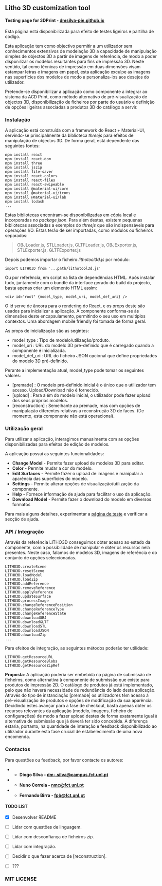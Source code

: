 ## Litho 3D customization tool
#### Testing page for 3DPrint - [dmsilva-pie.github.io](https://dmsilva-pie.github.io/build/)

Esta página está disponibilizada para efeito de testes ligeiros e partilha de código.

Esta aplicação tem como objectivo permitir a um utilizador sem conhecimentos extensivos de modelação 3D a capacidade de manipulação simples de objectos 3D a partir de imagens de referência, de modo a poder disponilizar os modelos resultantes para fins de impressão 3D. Neste sentido, tal como técnicas de impressão em duas dimensões visam estampar letras e imagens em papel, esta aplicação exculpe as imagens nas superficies dos modelos de modo a personaliza-los aos desejos do utilizador.

Pretende-se disponibilizar a aplicação como componente a integrar ao sistema da ACD Print, como método alternativo de pré-visualização de objectos 3D, disponibilização de ficheiros por parte do usuário e definição de opções ligeiras associadas a produtos 3D do catálogo a servir.


### Instalação

A aplicação está construída com a framework do React + Material-UI, servindo-se principalmente da biblioteca *threejs* para efeitos de manipulação de objectos 3D. De forma geral, está dependente das seguintes fontes:

```
npm install react
npm install react-dom
npm install three
npm install jszip
npm install file-saver
npm install react-colors
npm install react-files
npm install react-swipeable
npm install @material-ui/core
npm install @material-ui/icons
npm install @material-ui/lab
npm install lodash
...
```

Estas bibliotecas encontram-se disponibilizadas em cópia local e incorporadas no *package.json*. 
Para além destas, existem pequenas bibliotecas associadas a exemplos do *threejs* que são indispensáveis para operações I/O. Estas terão de ser importadas, como módulos ou ficheiros separados:

> OBJLoader.js, STLLoader.js, GLTFLoader.js, OBJExporter.js, STLExporter.js, GLTFExporter.js

Depois podemos importar o ficheiro *lithotool3d.js* por módulo:

```
import LITHO3D from '...path/lithotool3d.js'
```

Ou por referência, em script na lista de dependências HTML. Após instalar tudo, juntamente com o bundle da interface gerado do build do projecto, basta apenas criar um elemento HTML assim:

```
<div id="root" {model_type, model_uri, model_def_uri} />
```

O id serve de âncora para o rendering do React, e os props deste são usados para inicializar a aplicação. A componente conforma-se às dimensões deste encapsulamento, permitindo o seu uso em multiplos contextos. Uma abordagem mobile friendly foi tomada de forma geral.

As props de inicialização são as segintes:

* model_type : Tipo de modelo/utilização/produto.
* model_uri : URL do modelo 3D pré-definido que é carregado quando a componente é inicializada.
* model_def_uri : URL do ficheiro JSON opcional que define propriedades do modelo 3D pré-definido.

Perante a implementação atual, model_type pode tomar os seguintes valores:

* [premade] : O modelo pré-definido inicial é o único que o utilizador tem acesso. Upload/Download não é fornecido.
* [upload] : Para além do modelo inicial, o utilizador pode fazer upload dos seus próprios modelos.
* [reconstruction] : Semelhante ao premade, mas com opções de manipulação diferentes relativas a reconstrução 3D de faces. (De momento, esta componente não está operacional).



### Utilização geral

Para utilizar a aplicação, interagimos manualmente com as opções disponibilizadas para efeitos de edição de modelos.

A aplicação possui as seguintes funcionalidades:

* **Change Model** - Permite fazer upload de modelos 3D para editar.
* **Color** - Permite mudar a cor do modelo.
* **Edit Surfaces** - Permite fazer o upload de imagens e manipular a aparência das superfícies do modelo.
* **Settings** - Permite alterar opções de visualização/utilização da componente.
* **Help** - Fornece informação de ajuda para facilitar o uso da aplicação.
* **Download Model** - Permite fazer o download do modelo em diversos formatos.

Para mais alguns detalhes, experimentar a [página de teste](https://dmsilva-pie.github.io/build/) e verificar a secção de ajuda.


### API / Integração

Através da referência LITHO3D conseguimos obter acesso ao estado da componente, com a possibilidade de manipular e obter os recursos nela presentes. Neste caso, falamos de modelos 3D, imagens de referência e do conjunto de opções seleccionadas.

```
LITHO3D.createScene
LITHO3D.resetScene
LITHO3D.loadModel
LITHO3D.loadZip
LITHO3D.addReference
LITHO3D.removeReference
LITHO3D.applyReference
LITHO3D.updateSurface
LITHO3D.processImage
LITHO3D.changeReferencePosition
LITHO3D.changeReferenceType
LITHO3D.changeReferenceState
LITHO3D.downloadOBJ
LITHO3D.downloadGLTF
LITHO3D.downloadSTL
LITHO3D.downloadJSON
LITHO3D.downloadZip
...
```

Para efeitos de integração, as seguintes métodos poderão ter utilidade:

```
LITHO3D.getResourceURL
LITHO3D.getResourceBlobs
LITHO3D.getResourceZipRef
```

**Proposta**: A aplicação poderia ser embebida na página de submissão de ficheiros, como alternativa à componente de submissão que existe para produtos de impressão 2D. O catálogo de produtos já está implementado, pelo que não haverá necessidade de redundância do lado desta aplicação. Através do tipo de instanciação [premade] os utilizadores têm acesso à pré-visualização de produtos e opções de modificação da sua aparência. Decidindo estes avançar para a fase de checkout, basta apenas obter os recursos relevantes da aplicação (modelo, imagens, ficheiro de configurações) de modo a fazer upload destes de forma exatamente igual à alternativa de submissão que já deverá ter sido concebida. A diferença estaria, portanto, na quantidade de interação e feedback disponibilizado ao utilizador durante esta fase crucial de estabelecimento de uma nova encomenda.


### Contactos

Para questões ou feedback, por favor contacte os autores:

* * **Diogo Silva - dm-.silva@campus.fct.unl.pt**
* * **Nuno Correia - nmc@fct.unl.pt**
* * **Fernando Birra - fpb@fct.unl.pt**


#### TODO LIST

- [x] Desenvolver README
- [ ] Lidar com questões de linguagem.
- [ ] Lidar com desconfiança de ficheiros zip.
- [ ] Lidar com integração.
- [ ] Decidir o que fazer acerca de [reconstruction].
- [ ] ???



### MIT LICENSE








